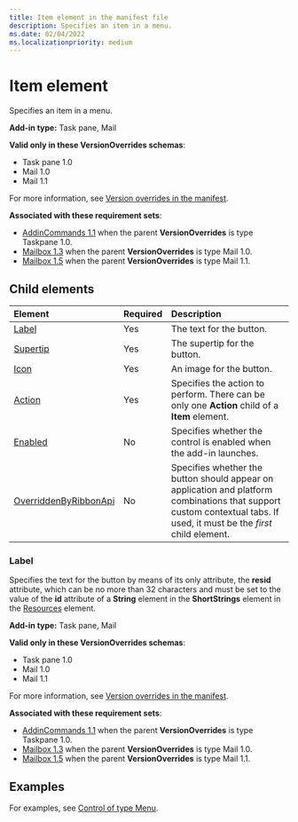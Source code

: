 ```yaml
---
title: Item element in the manifest file
description: Specifies an item in a menu.
ms.date: 02/04/2022
ms.localizationpriority: medium
---
```


# Item element

Specifies an item in a menu.

**Add-in type:** Task pane, Mail

**Valid only in these VersionOverrides schemas**:

- Task pane 1.0
- Mail 1.0
- Mail 1.1

For more information, see [Version overrides in the manifest](../../develop/add-in-manifests.md#version-overrides-in-the-manifest).

**Associated with these requirement sets**:

- [AddinCommands 1.1](../requirement-sets/add-in-commands-requirement-sets.md) when the parent **VersionOverrides** is type Taskpane 1.0.
- [Mailbox 1.3](../../reference/objectmodel/requirement-set-1.3/outlook-requirement-set-1.3.md) when the parent **VersionOverrides** is type Mail 1.0.
- [Mailbox 1.5](../../reference/objectmodel/requirement-set-1.5/outlook-requirement-set-1.5.md) when the parent **VersionOverrides** is type Mail 1.1.

## Child elements

|  Element |  Required  |  Description  |
|:-----|:-----|:-----|
|  [Label](#label)     | Yes |  The text for the button. |
|  [Supertip](supertip.md)  | Yes |  The supertip for the button.    |
|  [Icon](icon.md)      | Yes |  An image for the button.         |
|  [Action](action.md)    | Yes |  Specifies the action to perform. There can be only one **Action** child of a **Item** element.  |
|  [Enabled](enabled.md)    | No |  Specifies whether the control is enabled when the add-in launches.  |
|  [OverriddenByRibbonApi](overriddenbyribbonapi.md)      | No |  Specifies whether the button should appear on application and platform combinations that support custom contextual tabs. If used, it must be the *first* child element. |

### Label

Specifies the text for the button by means of its only attribute, the **resid** attribute, which can be no more than 32 characters and must be set to the value of the **id** attribute of a **String** element in the **ShortStrings** element in the [Resources](resources.md) element.

**Add-in type:** Task pane, Mail

**Valid only in these VersionOverrides schemas**:

- Task pane 1.0
- Mail 1.0
- Mail 1.1

For more information, see [Version overrides in the manifest](../../develop/add-in-manifests.md#version-overrides-in-the-manifest).

**Associated with these requirement sets**:

- [AddinCommands 1.1](../requirement-sets/add-in-commands-requirement-sets.md) when the parent **VersionOverrides** is type Taskpane 1.0.
- [Mailbox 1.3](../../reference/objectmodel/requirement-set-1.3/outlook-requirement-set-1.3.md) when the parent **VersionOverrides** is type Mail 1.0.
- [Mailbox 1.5](../../reference/objectmodel/requirement-set-1.5/outlook-requirement-set-1.5.md) when the parent **VersionOverrides** is type Mail 1.1.

## Examples

For examples, see [Control of type Menu](control-menu.md).
